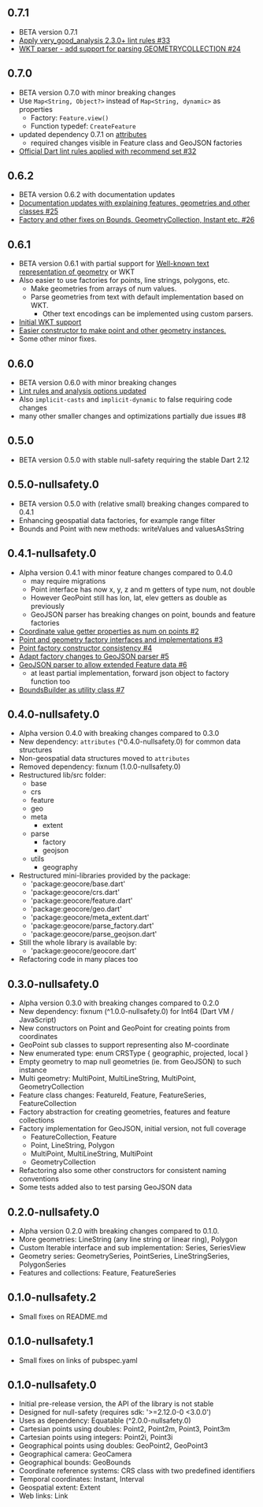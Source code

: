 ## 0.7.1

- BETA version 0.7.1
- [Apply very_good_analysis 2.3.0+ lint rules #33](https://github.com/navibyte/geospatial/issues/33)
- [WKT parser - add support for parsing GEOMETRYCOLLECTION #24](https://github.com/navibyte/geospatial/issues/24)

## 0.7.0

- BETA version 0.7.0 with minor breaking changes
- Use `Map<String, Object?>` instead of `Map<String, dynamic>` as properties
  - Factory: `Feature.view()`
  - Function typedef: `CreateFeature`
- updated dependency 0.7.1 on [attributes](https://pub.dev/packages/attributes)
    - required changes visible in Feature class and GeoJSON factories
- [Official Dart lint rules applied with recommend set #32](https://github.com/navibyte/geospatial/issues/32)

## 0.6.2

- BETA version 0.6.2 with documentation updates
- [Documentation updates with explaining features, geometries and other classes #25](https://github.com/navibyte/geospatial/issues/25)
- [Factory and other fixes on Bounds, GeometryCollection, Instant etc. #26](https://github.com/navibyte/geospatial/issues/26)

## 0.6.1

- BETA version 0.6.1 with partial support for [Well-known text representation of geometry](https://en.wikipedia.org/wiki/Well-known_text_representation_of_geometry) or WKT
- Also easier to use factories for points, line strings, polygons, etc.
  - Make geometries from arrays of num values.
  - Parse geometries from text with default implementation based on WKT.
    - Other text encodings can be implemented using custom parsers. 
- [Initial WKT support](https://github.com/navibyte/geospatial/issues/22)
- [Easier constructor to make point and other geometry instances.](https://github.com/navibyte/geospatial/issues/23)    
- Some other minor fixes.    

## 0.6.0

- BETA version 0.6.0 with minor breaking changes
- [Lint rules and analysis options updated](https://github.com/navibyte/geospatial/issues/8)
- Also `implicit-casts` and `implicit-dynamic` to false requiring code changes
- many other smaller changes and optimizations partially due issues #8 

## 0.5.0

- BETA version 0.5.0 with stable null-safety requiring the stable Dart 2.12

## 0.5.0-nullsafety.0

- BETA version 0.5.0 with (relative small) breaking changes compared to 0.4.1
- Enhancing geospatial data factories, for example range filter
- Bounds and Point with new methods: writeValues and valuesAsString

## 0.4.1-nullsafety.0

- Alpha version 0.4.1 with minor feature changes compared to 0.4.0
  - may require migrations
  - Point interface has now x, y, z and m getters of type num, not double
  - However GeoPoint still has lon, lat, elev getters as double as previously 
  - GeoJSON parser has breaking changes on point, bounds and feature factories
- [Coordinate value getter properties as num on points #2](https://github.com/navibyte/geospatial/issues/2)
- [Point and geometry factory interfaces and implementations #3](https://github.com/navibyte/geospatial/issues/3)
- [Point factory constructor consistency #4](https://github.com/navibyte/geospatial/issues/4)
- [Adapt factory changes to GeoJSON parser #5](https://github.com/navibyte/geospatial/issues/5)
- [GeoJSON parser to allow extended Feature data #6](https://github.com/navibyte/geospatial/issues/6)
  - at least partial implementation, forward json object to factory function too
- [BoundsBuilder as utility class #7](https://github.com/navibyte/geospatial/issues/7)
 
## 0.4.0-nullsafety.0

- Alpha version 0.4.0 with breaking changes compared to 0.3.0
- New dependency: `attributes` (^0.4.0-nullsafety.0) for common data structures
- Non-geospatial data structures moved to `attributes`
- Removed dependency: fixnum (1.0.0-nullsafety.0)
- Restructured lib/src folder:
  - base
  - crs
  - feature
  - geo
  - meta
    - extent
  - parse
    - factory
    - geojson
  - utils
    - geography     
- Restructured mini-libraries provided by the package:
  - 'package:geocore/base.dart'
  - 'package:geocore/crs.dart'
  - 'package:geocore/feature.dart'
  - 'package:geocore/geo.dart'
  - 'package:geocore/meta_extent.dart'
  - 'package:geocore/parse_factory.dart'
  - 'package:geocore/parse_geojson.dart'
- Still the whole library is available by:
  - 'package:geocore/geocore.dart'
- Refactoring code in many places too

## 0.3.0-nullsafety.0

- Alpha version 0.3.0 with breaking changes compared to 0.2.0
- New dependency: fixnum (^1.0.0-nullsafety.0) for Int64 (Dart VM / JavaScript)
- New constructors on Point and GeoPoint for creating points from coordinates
- GeoPoint sub classes to support representing also M-coordinate
- New enumerated type: enum CRSType { geographic, projected, local }
- Empty geometry to map null geometries (ie. from GeoJSON) to such instance
- Multi geometry: MultiPoint, MultiLineString, MultiPoint, GeometryCollection
- Feature class changes: FeatureId, Feature, FeatureSeries, FeatureCollection
- Factory abstraction for creating geometries, features and feature collections
- Factory implementation for GeoJSON, initial version, not full coverage
  - FeatureCollection, Feature 
  - Point, LineString, Polygon
  - MultiPoint, MultiLineString, MultiPoint
  - GeometryCollection
- Refactoring also some other constructors for consistent naming conventions
- Some tests added also to test parsing GeoJSON data

## 0.2.0-nullsafety.0

- Alpha version 0.2.0 with breaking changes compared to 0.1.0.
- More geometries: LineString (any line string or linear ring), Polygon
- Custom Iterable interface and sub implementation: Series, SeriesView
- Geometry series: GeometrySeries, PointSeries, LineStringSeries, PolygonSeries
- Features and collections: Feature, FeatureSeries

## 0.1.0-nullsafety.2

- Small fixes on README.md

## 0.1.0-nullsafety.1

- Small fixes on links of pubspec.yaml

## 0.1.0-nullsafety.0

- Initial pre-release version, the API of the library is not stable
- Designed for null-safety (requires sdk: '>=2.12.0-0 <3.0.0')
- Uses as dependency: Equatable (^2.0.0-nullsafety.0)
- Cartesian points using doubles: Point2, Point2m, Point3, Point3m
- Cartesian points using integers: Point2i, Point3i
- Geographical points using doubles: GeoPoint2, GeoPoint3
- Geographical camera: GeoCamera
- Geographical bounds: GeoBounds
- Coordinate reference systems: CRS class with two predefined identifiers
- Temporal coordinates: Instant, Interval
- Geospatial extent: Extent
- Web links: Link

